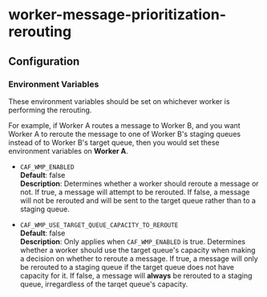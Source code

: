 # worker-message-prioritization-rerouting

## Configuration

### Environment Variables

These environment variables should be set on whichever worker is performing the rerouting.

For example, if Worker A routes a message to Worker B, and you want Worker A to reroute the message to one of Worker B's staging queues
instead of to Worker B's target queue, then you would set these environment variables on **Worker A**.

* `CAF_WMP_ENABLED`  
    **Default**: false  
    **Description**: Determines whether a worker should reroute a message or not. If true, a message will attempt to be rerouted.
    If false, a message will not be rerouted and will be sent to the target queue rather than to a staging queue.

* `CAF_WMP_USE_TARGET_QUEUE_CAPACITY_TO_REROUTE`  
    **Default**: false  
    **Description**: Only applies when `CAF_WMP_ENABLED` is true. Determines whether a worker should use the target queue's capacity when
    making a decision on whether to reroute a message. If true, a message will only be rerouted to a staging queue if the target queue
    does not have capacity for it. If false, a message will **always** be rerouted to a staging queue, irregardless of the tarqet queue's
    capacity.

